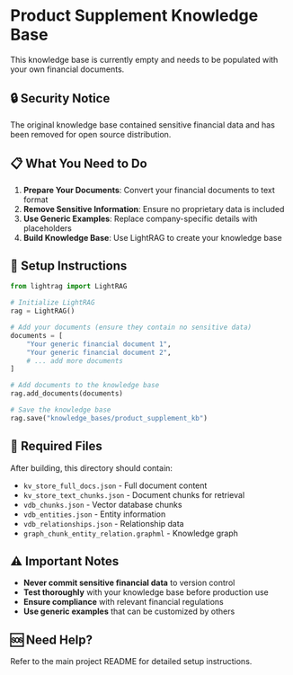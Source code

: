 # Product Supplement Knowledge Base

This knowledge base is currently empty and needs to be populated with your own financial documents.

## 🔒 **Security Notice**

The original knowledge base contained sensitive financial data and has been removed for open source distribution.

## 📋 **What You Need to Do**

1. **Prepare Your Documents**: Convert your financial documents to text format
2. **Remove Sensitive Information**: Ensure no proprietary data is included
3. **Use Generic Examples**: Replace company-specific details with placeholders
4. **Build Knowledge Base**: Use LightRAG to create your knowledge base

## 🔧 **Setup Instructions**

```python
from lightrag import LightRAG

# Initialize LightRAG
rag = LightRAG()

# Add your documents (ensure they contain no sensitive data)
documents = [
    "Your generic financial document 1",
    "Your generic financial document 2",
    # ... add more documents
]

# Add documents to the knowledge base
rag.add_documents(documents)

# Save the knowledge base
rag.save("knowledge_bases/product_supplement_kb")
```

## 📁 **Required Files**

After building, this directory should contain:
- `kv_store_full_docs.json` - Full document content
- `kv_store_text_chunks.json` - Document chunks for retrieval
- `vdb_chunks.json` - Vector database chunks
- `vdb_entities.json` - Entity information
- `vdb_relationships.json` - Relationship data
- `graph_chunk_entity_relation.graphml` - Knowledge graph

## ⚠️ **Important Notes**

- **Never commit sensitive financial data** to version control
- **Test thoroughly** with your knowledge base before production use
- **Ensure compliance** with relevant financial regulations
- **Use generic examples** that can be customized by others

## 🆘 **Need Help?**

Refer to the main project README for detailed setup instructions.
